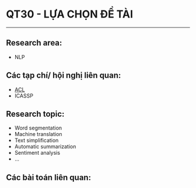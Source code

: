 # QT30 - LỰA CHỌN ĐỀ TÀI
--------
## Research area:  
- NLP
## Các tạp chí/ hội nghị liên quan:  
- [ACL](https://www.aclweb.org/portal/)  
- ICASSP  
## Research topic:  
- Word segmentation  
- Machine translation
- Text simplification  
- Automatic summarization  
- Sentiment analysis
- ...
## Các bài toán liên quan:  
